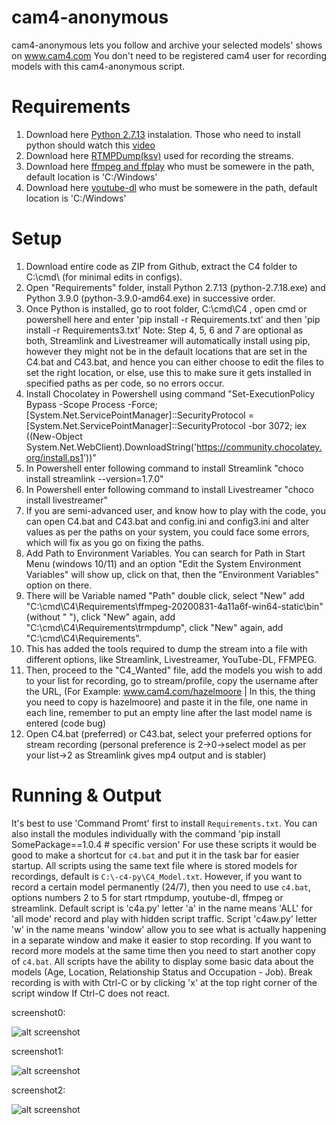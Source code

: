 cam4-anonymous
====================
cam4-anonymous lets you follow and archive your selected models' shows on www.cam4.com
You don't need to be registered cam4 user for recording models with this cam4-anonymous script.

Requirements
============
1. Download here [Python 2.7.13](https://www.python.org/ftp/python/2.7.13/python-2.7.13.msi) instalation. Those who need to install python should watch this [video](https://www.youtube.com/watch?v=QYUBz4mrnFU)
2. Download here [RTMPDump(ksv)](https://github.com/K-S-V/Scripts/releases) used for recording the streams.
3. Download here [ffmpeg and ffplay](https://ffmpeg.zeranoe.com/builds/) who must be somewere in the path, default location is 'C:/Windows'
4. Download here [youtube-dl](https://github.com/rg3/youtube-dl) who must be somewere in the path, default location is 'C:/Windows'

Setup
=====
1. Download entire code as ZIP from Github, extract the C4 folder to C:\cmd\ (for minimal edits in configs).
2. Open "Requirements" folder, install Python 2.7.13 (python-2.7.18.exe) and Python 3.9.0 (python-3.9.0-amd64.exe) in successive order.
3. Once Python is installed, go to root folder, C:\cmd\C4 , open cmd or powershell here and enter 'pip install -r Requirements.txt' and then 'pip install -r Requirements3.txt'
Note: Step 4, 5, 6 and 7 are optional as both, Streamlink and Livestreamer will automatically install using pip, however they might not be in the default locations that are set in the C4.bat and C43.bat, and hence you can either choose to edit the files to set the right location, or else, use this to make sure it gets installed in specified paths as per code, so no errors occur.
4. Install Chocolatey in Powershell using command "Set-ExecutionPolicy Bypass -Scope Process -Force; [System.Net.ServicePointManager]::SecurityProtocol = [System.Net.ServicePointManager]::SecurityProtocol -bor 3072; iex ((New-Object System.Net.WebClient).DownloadString('https://community.chocolatey.org/install.ps1'))"
5. In Powershell enter following command to install Streamlink "choco install streamlink --version=1.7.0"
6. In Powershell enter following command to install Livestreamer "choco install livestreamer"
7. If you are semi-advanced user, and know how to play with the code, you can open C4.bat and C43.bat and config.ini and config3.ini and alter values as per the paths on your system, you could face some errors, which will fix as you go on fixing the paths.
8. Add Path to Environment Variables. You can search for Path in Start Menu (windows 10/11) and an option "Edit the System Environment Variables" will show up, click on that, then the "Environment Variables" option on there.
9. There will be Variable named "Path" double click, select "New" add "C:\cmd\C4\Requirements\ffmpeg-20200831-4a11a6f-win64-static\bin" (without " "), click "New" again, add "C:\cmd\C4\Requirements\trmpdump", click "New" again, add "C:\cmd\C4\Requirements".
10. This has added the tools required to dump the stream into a file with different options, like Streamlink, Livestreamer, YouTube-DL, FFMPEG.
11. Then, proceed to the "C4_Wanted" file, add the models you wish to add to your list for recording, go to stream/profile, copy the username after the URL, (For Example: www.cam4.com/hazelmoore | In this, the thing you need to copy is hazelmoore) and paste it in the file, one name in each line, remember to put an empty line after the last model name is entered (code bug)
12. Open C4.bat (preferred) or C43.bat, select your preferred options for stream recording (personal preference is 2->0->select model as per your list->2 as Streamlink gives mp4 output and is stabler)

Running & Output
================
It's best to use 'Command Promt' first to install `Requirements.txt`. You can also install the modules individually with the command 'pip install SomePackage==1.0.4 # specific version'
For use these scripts it would be good to make a shortcut for `c4.bat` and put it in the task bar for easier startup. 
All scripts using the same text file where is stored models for recordings, default is `C:\-c4-py\C4_Model.txt`. 
However, if you want to record a certain model permanently (24/7), then you need to use `c4.bat`, options numbers 2 to 5 for start rtmpdump, youtube-dl, ffmpeg or streamlink.
Default script is 'c4a.py' letter 'a' in the name means 'ALL' for 'all mode' record and play with hidden script traffic. 
Script 'c4aw.py' letter 'w' in the name means 'window' allow you to see what is actually happening in a separate window and make it easier to stop recording.
If you want to record more models at the same time then you need to start another copy of `c4.bat`. 
All scripts have the ability to display some basic data about the models (Age, Location, Relationship Status and Occupation - Job).
Break recording is with with Ctrl-C or by clicking 'x' at the top right corner of the script window If Ctrl-C does not react.

screenshot0:

![alt screenshot](./screenshot0.jpg)

screenshot1:

![alt screenshot](./screenshot1.jpg)

screenshot2:

![alt screenshot](./screenshot2.jpg)
